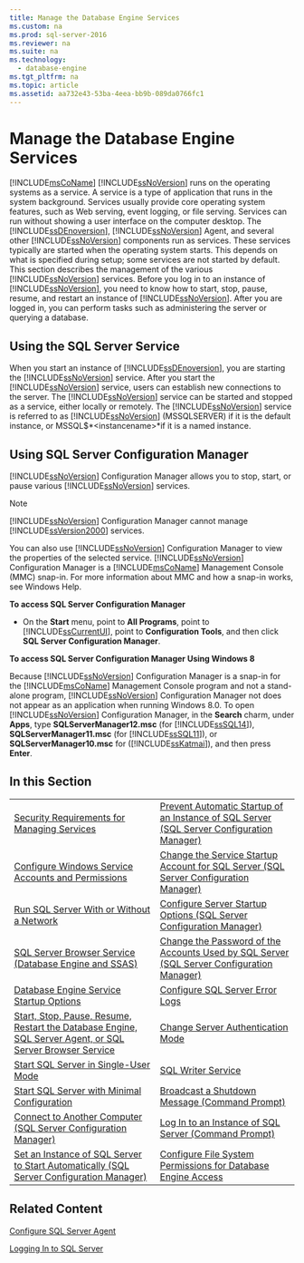 ```yaml
---
title: Manage the Database Engine Services
ms.custom: na
ms.prod: sql-server-2016
ms.reviewer: na
ms.suite: na
ms.technology: 
  - database-engine
ms.tgt_pltfrm: na
ms.topic: article
ms.assetid: aa732e43-53ba-4eea-bb9b-089da0766fc1
---
```

# Manage the Database Engine Services
  [!INCLUDE[msCoName](../../Token/Other/msCoName_md.md)] [!INCLUDE[ssNoVersion](../../Token/Other/ssNoVersion_md.md)] runs on the operating systems as a service. A service is a type of application that runs in the system background. Services usually provide core operating system features, such as Web serving, event logging, or file serving. Services can run without showing a user interface on the computer desktop. The [!INCLUDE[ssDEnoversion](../../Token/Other/ssDEnoversion_md.md)], [!INCLUDE[ssNoVersion](../../Token/Other/ssNoVersion_md.md)] Agent, and several other [!INCLUDE[ssNoVersion](../../Token/Other/ssNoVersion_md.md)] components run as services. These services typically are started when the operating system starts. This depends on what is specified during setup; some services are not started by default. This section describes the management of the various [!INCLUDE[ssNoVersion](../../Token/Other/ssNoVersion_md.md)] services. Before you log in to an instance of [!INCLUDE[ssNoVersion](../../Token/Other/ssNoVersion_md.md)], you need to know how to start, stop, pause, resume, and restart an instance of [!INCLUDE[ssNoVersion](../../Token/Other/ssNoVersion_md.md)]. After you are logged in, you can perform tasks such as administering the server or querying a database.  
  
## Using the SQL Server Service  
 When you start an instance of [!INCLUDE[ssDEnoversion](../../Token/Other/ssDEnoversion_md.md)], you are starting the [!INCLUDE[ssNoVersion](../../Token/Other/ssNoVersion_md.md)] service. After you start the [!INCLUDE[ssNoVersion](../../Token/Other/ssNoVersion_md.md)] service, users can establish new connections to the server. The [!INCLUDE[ssNoVersion](../../Token/Other/ssNoVersion_md.md)] service can be started and stopped as a service, either locally or remotely. The [!INCLUDE[ssNoVersion](../../Token/Other/ssNoVersion_md.md)] service is referred to as [!INCLUDE[ssNoVersion](../../Token/Other/ssNoVersion_md.md)] \(MSSQLSERVER\) if it is the default instance, or MSSQL$*\<instancename\>*if it is a named instance.  
  
## Using SQL Server Configuration Manager  
 [!INCLUDE[ssNoVersion](../../Token/Other/ssNoVersion_md.md)] Configuration Manager allows you to stop, start, or pause various [!INCLUDE[ssNoVersion](../../Token/Other/ssNoVersion_md.md)] services.  
  
> [!NOTE]  
>  [!INCLUDE[ssNoVersion](../../Token/Other/ssNoVersion_md.md)] Configuration Manager cannot manage [!INCLUDE[ssVersion2000](../../Token/Other/ssVersion2000_md.md)] services.  
  
 You can also use [!INCLUDE[ssNoVersion](../../Token/Other/ssNoVersion_md.md)] Configuration Manager to view the properties of the selected service. [!INCLUDE[ssNoVersion](../../Token/Other/ssNoVersion_md.md)] Configuration Manager is a [!INCLUDE[msCoName](../../Token/Other/msCoName_md.md)] Management Console \(MMC\) snap\-in. For more information about MMC and how a snap\-in works, see Windows Help.  
  
 **To access SQL Server Configuration Manager**  
  
-   On the **Start** menu, point to **All Programs**, point to [!INCLUDE[ssCurrentUI](../../Token/Other/ssCurrentUI_md.md)], point to **Configuration Tools**, and then click **SQL Server Configuration Manager**.  
  
 **To access SQL Server Configuration Manager Using Windows 8**  
  
 Because [!INCLUDE[ssNoVersion](../../Token/Other/ssNoVersion_md.md)] Configuration Manager is a snap\-in for the [!INCLUDE[msCoName](../../Token/Other/msCoName_md.md)] Management Console program and not a stand\-alone program, [!INCLUDE[ssNoVersion](../../Token/Other/ssNoVersion_md.md)] Configuration Manager not does not appear as an application when running Windows 8.0. To open [!INCLUDE[ssNoVersion](../../Token/Other/ssNoVersion_md.md)] Configuration Manager, in the **Search** charm, under **Apps**, type **SQLServerManager12.msc** \(for [!INCLUDE[ssSQL14](../../Token/Other/ssSQL14_md.md)]\), **SQLServerManager11.msc** \(for [!INCLUDE[ssSQL11](../../Token/Other/ssSQL11_md.md)]\), or **SQLServerManager10.msc** for \([!INCLUDE[ssKatmai](../../Token/Other/ssKatmai_md.md)]\), and then press **Enter**.  
  
## In this Section  
  
|||  
|-|-|  
|[Security Requirements for Managing Services](../../Topics/TopicNameNotContainA/Security-Requirements-for-Managing-Services.md)|[Prevent Automatic Startup of an Instance of SQL Server &#40;SQL Server Configuration Manager&#41;](../../Topics/TopicNameNotContainA/Prevent-Automatic-Startup-of-an-Instance-of-SQL-Server--SQL-Server-Configuration-Manager-.md)|  
|[Configure Windows Service Accounts and Permissions](../../Topics/TopicNameNotContainA/Configure-Windows-Service-Accounts-and-Permissions.md)|[Change the Service Startup Account for SQL Server &#40;SQL Server Configuration Manager&#41;](../../Topics/TopicNameNotContainA/Change-the-Service-Startup-Account-for-SQL-Server--SQL-Server-Configuration-Manager-.md)|  
|[Run SQL Server With or Without a Network](../../Topics/TopicNameContainA/Run-SQL-Server-With-or-Without-a-Network.md)|[Configure Server Startup Options &#40;SQL Server Configuration Manager&#41;](../../Topics/TopicNameNotContainA/Configure-Server-Startup-Options--SQL-Server-Configuration-Manager-.md)|  
|[SQL Server Browser Service &#40;Database Engine and SSAS&#41;](../../Topics/TopicNameNotContainA/SQL-Server-Browser-Service--Database-Engine-and-SSAS-.md)|[Change the Password of the Accounts Used by SQL Server &#40;SQL Server Configuration Manager&#41;](../../Topics/TopicNameNotContainA/Change-the-Password-of-the-Accounts-Used-by-SQL-Server--SQL-Server-Configuration-Manager-.md)|  
|[Database Engine Service Startup Options](../../Topics/TopicNameNotContainA/Database-Engine-Service-Startup-Options.md)|[Configure SQL Server Error Logs](../../Topics/TopicNameNotContainA/Configure-SQL-Server-Error-Logs.md)|  
|[Start, Stop, Pause, Resume, Restart the Database Engine, SQL Server Agent, or SQL Server Browser Service](../../Topics/TopicNameNotContainA/Start--Stop--Pause--Resume--Restart-the-Database-Engine--SQL-Server-Agent--or-SQL-Server-Browser-Service.md)|[Change Server Authentication Mode](../../Topics/TopicNameNotContainA/Change-Server-Authentication-Mode.md)|  
|[Start SQL Server in Single-User Mode](../../Topics/TopicNameNotContainA/Start-SQL-Server-in-Single-User-Mode.md)|[SQL Writer Service](../../Topics/TopicNameNotContainA/SQL-Writer-Service.md)|  
|[Start SQL Server with Minimal Configuration](../../Topics/TopicNameNotContainA/Start-SQL-Server-with-Minimal-Configuration.md)|[Broadcast a Shutdown Message &#40;Command Prompt&#41;](../../Topics/TopicNameContainA/Broadcast-a-Shutdown-Message--Command-Prompt-.md)|  
|[Connect to Another Computer &#40;SQL Server Configuration Manager&#41;](../../Topics/TopicNameNotContainA/Connect-to-Another-Computer--SQL-Server-Configuration-Manager-.md)|[Log In to an Instance of SQL Server &#40;Command Prompt&#41;](../../Topics/TopicNameNotContainA/Log-In-to-an-Instance-of-SQL-Server--Command-Prompt-.md)|  
|[Set an Instance of SQL Server to Start Automatically &#40;SQL Server Configuration Manager&#41;](../../Topics/TopicNameNotContainA/Set-an-Instance-of-SQL-Server-to-Start-Automatically--SQL-Server-Configuration-Manager-.md)|[Configure File System Permissions for Database Engine Access](../../Topics/TopicNameNotContainA/Configure-File-System-Permissions-for-Database-Engine-Access.md)|  
  
## Related Content  
 [Configure SQL Server Agent](../Topic/Configure%20SQL%20Server%20Agent.md)  
  
 [Logging In to SQL Server](../../Topics/TopicNameNotContainA/Logging-In-to-SQL-Server.md)  
  
  